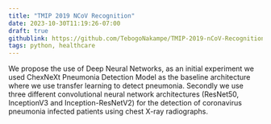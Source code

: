 ```yaml
---
title: "TMIP 2019 NCoV Recognition"
date: 2023-10-30T11:19:26-07:00
draft: true
githublink: https://github.com/TebogoNakampe/TMIP-2019-nCoV-Recognition
tags: python, healthcare
---
```


We propose the use of Deep Neural Networks, as an initial experiment we
used ChexNeXt Pneumonia Detection Model as the baseline architecture
where we use transfer learning to detect pneumonia. Secondly we use
three different convolutional neural network architectures (ResNet50,
InceptionV3 and Inception-ResNetV2) for the detection of coronavirus
pneumonia infected patients using chest X-ray radiographs.
